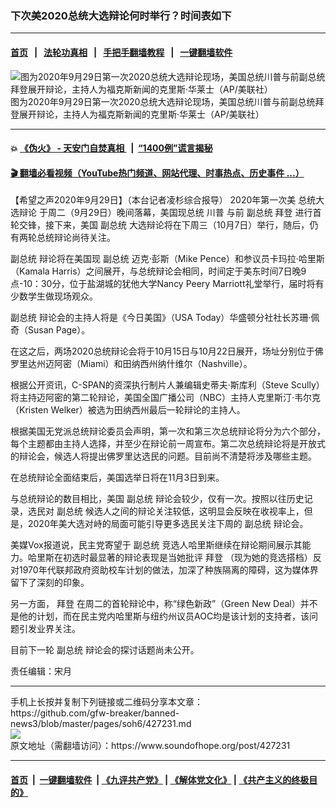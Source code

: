 ### 下次美2020总统大选辩论何时举行？时间表如下
------------------------

#### [首页](https://github.com/gfw-breaker/banned-news3/blob/master/README.md) &nbsp;&nbsp;|&nbsp;&nbsp; [法轮功真相](https://github.com/begood0513/basic/blob/master/README.md)  &nbsp;&nbsp;|&nbsp;&nbsp; [手把手翻墙教程](https://github.com/gfw-breaker/guides/wiki)  &nbsp;&nbsp;|&nbsp;&nbsp; [一键翻墙软件](https://github.com/gfw-breaker/nogfw/blob/master/README.md)  



<div><img alt="图为2020年9月29日第一次2020总统大选辩论现场，美国总统川普与前副总统拜登展开辩论，主持人为福克斯新闻的克里斯·华莱士（AP/美联社）" src="https://img.soundofhope.org/2020-09/666666-1601442908262.jpeg"/>
<br/><figcaption class="caption">
 图为2020年9月29日第一次2020总统大选辩论现场，美国总统川普与前副总统拜登展开辩论，主持人为福克斯新闻的克里斯·华莱士（AP/美联社）
</figcaption></div><hr/>

#### 💥 [《伪火》 - 天安门自焚真相 ](http://158.247.195.190:10000/videos/blog/weihuo.html)&nbsp; |&nbsp; [“1400例”谎言揭秘  ](http://158.247.195.190:10000/videos/blog/jiexi1400.html)

#### [ 🎬  翻墙必看视频（YouTube热门频道、网站代理、时事热点、历史事件 ...）](https://github.com/gfw-breaker/links/blob/master/banned.md)

<div><div class="Content__Wrapper sc-1bvya0-0 grZQxZ">
 <p class="meta-top">
  <span class="meta">
   【希望之声2020年9月29日】（本台记者凌杉综合报导）
  </span>
  2020年第一次美
  <ok href="/term/387193">
   总统大选辩论
  </ok>
  于周二（9月29日）晚间落幕，美国现总统
  <ok href="/term/1041">
   川普
  </ok>
  与前
  <ok href="/term/21800">
   副总统
  </ok>
  <ok href="/term/3365">
   拜登
  </ok>
  进行首轮交锋，接下来，美国
  <ok href="/term/21800">
   副总统
  </ok>
  大选辩论将在下周三（10月7日）举行，随后，仍有两轮总统辩论尚待关注。
 </p>
 <p>
  <ok href="/term/21800">
   副总统
  </ok>
  辩论将在美国现
  <ok href="/term/21800">
   副总统
  </ok>
  迈克·彭斯（Mike Pence）和参议员卡玛拉·哈里斯（Kamala Harris）之间展开，与总统辩论会相同，时间定于美东时间7日晚9点-10：30分，位于盐湖城的犹他大学Nancy Peery Marriott礼堂举行，届时将有少数学生做现场观众。
 </p>
 <div class="AD_Embed__Wrap-sc-1xslmin-0 igMuqX module desktop">
  <div>
  </div>
 </div>
 <p>
  <ok href="/term/21800">
   副总统
  </ok>
  辩论会的主持人将是《今日美国》（USA Today）华盛顿分社社长苏珊·佩奇（Susan Page）。
 </p>
 <p>
  在这之后，两场2020总统辩论会将于10月15日与10月22日展开，场址分别位于佛罗里达州迈阿密（Miami）和田纳西州纳什维尔（Nashville）。
 </p>
 <p>
  根据公开资讯，C-SPAN的资深执行制片人兼编辑史蒂夫·斯库利（Steve Scully）将主持迈阿密的第二轮辩论，美国全国广播公司（NBC）主持人克里斯汀·韦尔克（Kristen Welker）被选为田纳西州最后一轮辩论的主持人。
 </p>
 <p>
  根据美国无党派总统辩论委员会声明，第一次和第三次总统辩论将分为六个部分，每个主题都由主持人选择，并至少在辩论前一周宣布。第二次总统辩论将是开放式的辩论会，候选人将提出佛罗里达选民的问题。目前尚不清楚将涉及哪些主题。
 </p>
 <p>
  在总统辩论全面结束后，美国选举日将在11月3日到来。
 </p>
 <p>
  与总统辩论的数目相比，美国
  <ok href="/term/21800">
   副总统
  </ok>
  辩论会较少，仅有一次。按照以往历史记录，选民对
  <ok href="/term/21800">
   副总统
  </ok>
  候选人之间的辩论关注较低，这明显会反映在收视率上，但是，2020年美大选对峙的局面可能引导更多选民关注下周的
  <ok href="/term/21800">
   副总统
  </ok>
  辩论会。
 </p>
 <p>
  美媒Vox报道说，民主党寄望于
  <ok href="/term/21800">
   副总统
  </ok>
  竞选人哈里斯继续在辩论期间展示其能力。哈里斯在初选时最显著的辩论表现是当她批评
  <ok href="/term/3365">
   拜登
  </ok>
  （现为她的竞选搭档）反对1970年代联邦政府资助校车计划的做法，加深了种族隔离的障碍，这为媒体界留下了深刻的印象。
 </p>
 <p>
  另一方面，
  <ok href="/term/3365">
   拜登
  </ok>
  在周二的首轮辩论中，称“绿色新政”（Green New Deal）并不是他的计划，而在民主党内哈里斯与纽约州议员AOC均是该计划的支持者，该问题引发业界关注。
 </p>
 <p>
  目前下一轮
  <ok href="/term/21800">
   副总统
  </ok>
  辩论会的探讨话题尚未公开。
 </p>
 <p class="meta-btm">
  责任编辑：宋月
 </p>
</div>
</div>
<hr/>
手机上长按并复制下列链接或二维码分享本文章：<br/>
https://github.com/gfw-breaker/banned-news3/blob/master/pages/soh6/427231.md <br/>
<a href='https://github.com/gfw-breaker/banned-news3/blob/master/pages/soh6/427231.md'><img src='https://github.com/gfw-breaker/banned-news3/blob/master/pages/soh6/427231.md.png'/></a> <br/>
原文地址（需翻墙访问）：https://www.soundofhope.org/post/427231


------------------------
#### [首页](https://github.com/gfw-breaker/banned-news3/blob/master/README.md) &nbsp;|&nbsp; [一键翻墙软件](https://github.com/gfw-breaker/nogfw/blob/master/README.md) &nbsp;| [《九评共产党》](https://github.com/gfw-breaker/9ping.md/blob/master/README.md#九评之一评共产党是什么) | [《解体党文化》](https://github.com/gfw-breaker/jtdwh.md/blob/master/README.md) | [《共产主义的终极目的》](https://github.com/gfw-breaker/gczydzjmd.md/blob/master/README.md)


<img src='http://gfw-breaker.win/banned-news3/pages/soh6/427231.md' width='0px' height='0px'/>